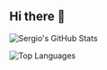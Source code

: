 ## Hi there 👋

![Sergio's GitHub Stats](https://github-readme-stats.vercel.app/api?username=tutaabsoluta&show_icons=true&theme=radical&hide=stars)

![Top Languages](https://github-readme-stats.vercel.app/api/top-langs/?username=tutaabsoluta&layout=compact&theme=radical&exclude_repo=python-fundamentals)


<!--
**tutaabsoluta/tutaabsoluta** is a ✨ _special_ ✨ repository because its `README.md` (this file) appears on your GitHub profile.

Here are some ideas to get you started:

- 🔭 I’m currently working on ...
- 🌱 I’m currently learning ...
- 👯 I’m looking to collaborate on ...
- 🤔 I’m looking for help with ...
- 💬 Ask me about ...
- 📫 How to reach me: ...
- 😄 Pronouns: ...
- ⚡ Fun fact: ...
-->
